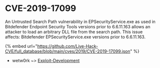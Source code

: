 # CVE-2019-17099

An Untrusted Search Path vulnerability in EPSecurityService.exe as used in Bitdefender Endpoint Security Tools versions prior to 6.6.11.163 allows an attacker to load an arbitrary DLL file from the search path. This issue affects: Bitdefender EPSecurityService.exe versions prior to 6.6.11.163.

{% embed url="https://github.com/Live-Hack-CVE/full_database/blob/main/cves/2019/CVE-2019-17099.json" %}


* wetw0rk ~> [Exploit-Development](https://zeste.alice-snow.ru/2019/database/cve-2019-17099/exploit-development-wetw0rk)